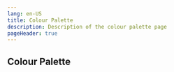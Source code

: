 ```yaml
---
lang: en-US
title: Colour Palette
description: Description of the colour palette page
pageHeader: true
---
```


## Colour Palette
